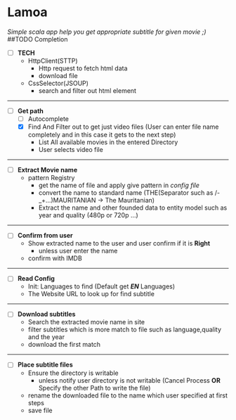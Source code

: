 # Lamoa
*Simple scala app help you get appropriate subtitle for given movie ;)*
##TODO Completion 
-[ ] **TECH**
    - HttpClient(STTP)
        - Http request to fetch html data
        - download file
    - CssSelector(JSOUP)
        - search and filter out html element 
---
- [ ] **Get path**
    - [ ] Autocomplete 
    - [X] Find And Filter out to get just video files (User can enter file name completely and in this case it gets to the next step)
        - List All available movies in the entered Directory
        - User selects video file  
---
- [ ] **Extract Movie name**
    - pattern Registry
        - get the name of file and apply give pattern in *config file*
        - convert the name to standard name (THE(Separator such as /-_+...)MAURITANIAN -> The Mauritanian)        
        - Extract the name and other founded data to entity model such as year and quality (480p or 720p ...)
---
- [ ] **Confirm from user**
    - Show extracted name to the user and user confirm if it is **Right**
        - unless user enter the name
    - confirm with IMDB
---
- [ ] **Read Config**
    - Init: Languages to find (Default get ***EN*** Languages)
    - The Website URL to look up for find subtitle
---
- [ ] **Download subtitles**
    - Search the extracted movie name in site
    - filter subtitles which is more match to file such as language,quality and the year
    -  download the first match
---
- [ ] **Place subtitle files** 
    - Ensure the directory is writable
        - unless notify user directory is not writable (Cancel Process **OR** Specify the other Path to write the file)
    - rename the downloaded file to the name which user specified at first steps
    - save file
    
